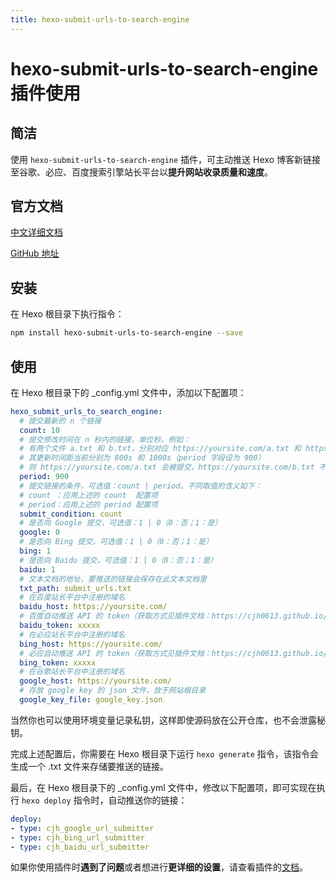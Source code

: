 ```yaml
---
title: hexo-submit-urls-to-search-engine
---
```

# hexo-submit-urls-to-search-engine 插件使用 <Badge text="@cjh0613"/> <Badge text="Finish"/>

## 简洁
使用 `hexo-submit-urls-to-search-engine` 插件，可主动推送 Hexo 博客新链接至谷歌、必应、百度搜索引擎站长平台以**提升网站收录质量和速度**。

## 官方文档
[中文详细文档](https://cjh0613.github.io/blog/20200603HexoSubmitUrlsToSearchEngine.html)

[GitHub 地址](https://github.com/cjh0613/hexo-submit-urls-to-search-engine)

## 安装

  在 Hexo 根目录下执行指令：

  ```bash
  npm install hexo-submit-urls-to-search-engine --save
  ```

## 使用

  在 Hexo 根目录下的 _config.yml 文件中，添加以下配置项：

  ```yaml
  hexo_submit_urls_to_search_engine:
    # 提交最新的 n 个链接
    count: 10
    # 提交修改时间在 n 秒内的链接，单位秒。例如：
    # 有两个文件 a.txt 和 b.txt，分别对应 https://yoursite.com/a.txt 和 https://yoursite.com/b.txt
    # 其更新时间距当前分别为 800s 和 1000s（period 字段设为 900）
    # 则 https://yoursite.com/a.txt 会被提交，https://yoursite.com/b.txt 不会
    period: 900
    # 提交链接的条件，可选值：count | period。不同取值的含义如下：
    # count ：应用上述的 count  配置项
    # period：应用上述的 period 配置项
    submit_condition: count
    # 是否向 Google 提交，可选值：1 | 0（0：否；1：是）
    google: 0
    # 是否向 Bing 提交，可选值：1 | 0（0：否；1：是）
    bing: 1
    # 是否向 Baidu 提交，可选值：1 | 0（0：否；1：是）
    baidu: 1
    # 文本文档的地址，要推送的链接会保存在此文本文档里
    txt_path: submit_urls.txt
    # 在百度站长平台中注册的域名
    baidu_host: https://yoursite.com/
    # 百度自动推送 API 的 token（获取方式见插件文档：https://cjh0613.github.io/blog/20200603HexoSubmitUrlsToSearchEngine.html）
    baidu_token: xxxxx
    # 在必应站长平台中注册的域名
    bing_host: https://yoursite.com/
    # 必应自动推送 API 的 token（获取方式见插件文档：https://cjh0613.github.io/blog/20200603HexoSubmitUrlsToSearchEngine.html）
    bing_token: xxxxx
    # 在谷歌站长平台中注册的域名
    google_host: https://yoursite.com/
    # 存放 google key 的 json 文件，放于网站根目录
    google_key_file: google_key.json
  ```


  当然你也可以使用环境变量记录私钥，这样即使源码放在公开仓库，也不会泄露秘钥。


  完成上述配置后，你需要在 Hexo 根目录下运行 `hexo generate` 指令，该指令会生成一个 .txt 文件来存储要推送的链接。

  最后，在 Hexo 根目录下的 _config.yml 文件中，修改以下配置项，即可实现在执行 `hexo deploy` 指令时，自动推送你的链接：

  ```yaml
  deploy:
  - type: cjh_google_url_submitter
  - type: cjh_bing_url_submitter
  - type: cjh_baidu_url_submitter
  ```

如果你使用插件时**遇到了问题**或者想进行**更详细的设置**，请查看插件的[文档](https://cjh0613.github.io/blog/20200603HexoSubmitUrlsToSearchEngine.html)。
